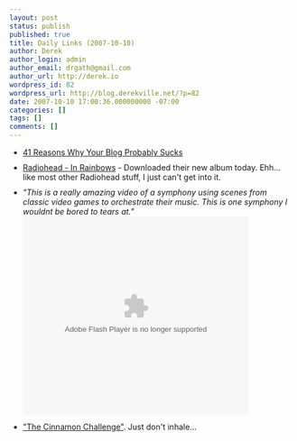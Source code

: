 ```yaml
---
layout: post
status: publish
published: true
title: Daily Links (2007-10-10)
author: Derek
author_login: admin
author_email: drgath@gmail.com
author_url: http://derek.io
wordpress_id: 82
wordpress_url: http://blog.derekville.net/?p=82
date: 2007-10-10 17:00:36.000000000 -07:00
categories: []
tags: []
comments: []
---
```

<ul>
<li style="padding-bottom: 10px"><a href="http://performancing.com/41-reasons-why-your-blog-probably-sucks-common-blogging-mistakes" target="_blank">41 Reasons Why Your Blog Probably Sucks</a></li>
<li style="padding-bottom: 10px"><a href="http://www.inrainbows.com/" target="_blank" title="http://www.inrainbows.com/">Radiohead - In Rainbows</a> - Downloaded their new album today.  Ehh... like most other Radiohead stuff, I just can't get into it.</li>
<li style="padding-bottom: 10px"><em>"This is a really amazing video of a symphony using scenes from classic video games to orchestrate their music. This is one symphony I wouldnt be bored to tears at."</em> <object height="352" width="400">
<param name="movie" value="http://embed.break.com/Mzc5NTY4"></param><embed src="http://embed.break.com/Mzc5NTY4" type="application/x-shockwave-flash" height="352" width="400"></embed></object></li>
<li style="padding-bottom: 10px"><a href="http://clipaday.com/videos/chick-tries-cinnamon-challenge" target="_blank">"The Cinnamon Challenge"</a>. Just don't inhale...</li>
</ul>
